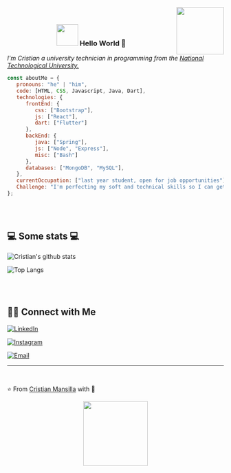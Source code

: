 <img align="right" width="110" src="https://komarev.com/ghpvc/?username=CristianMansilla">

</br>
<div align="center">
   
   ### <img src="https://raw.githubusercontent.com/alexnaiman/alexnaiman/master/resources/welcomeglitch.gif" width="50px" /> Hello World 👋

</div>

<p><em>I'm Cristian a university technician in programming from the <a href="https://www.frre.utn.edu.ar/">National Technological University.</a></br>
</em></p>



```javascript
const aboutMe = {
   pronouns: "he" | "him",
   code: [HTML, CSS, Javascript, Java, Dart],
   technologies: {
      frontEnd: {
         css: ["Bootstrap"],
         js: ["React"],
         dart: ["Flutter"]
      },
      backEnd: {
         java: ["Spring"],
         js: ["Node", "Express"],
         misc: ["Bash"]
      },
      databases: ["MongoDB", "MySQL"],
   },
   currentOccupation: ["last year student, open for job opportunities"],
   Challenge: "I'm perfecting my soft and technical skills so I can get my first job as a developer",
};
```
</br></br>
<h2>💻 Some stats 💻</h2>

![Cristian's github stats](https://github-readme-stats.vercel.app/api?username=CristianMansilla&show_icons=true&title_color=fff&icon_color=79ff97&text_color=9f9f9f&bg_color=151515)

![Top Langs](https://github-readme-stats.vercel.app/api/top-langs/?username=CristianMansilla&show_icons=true&title_color=fff&icon_color=79ff97&text_color=9f9f9f&bg_color=151515)

</br></br>
<h2> 🤝🏻 Connect with Me </h2>

<p align="center">

<a href="https://www.linkedin.com/in/cristian-ezequiel-mansilla/" target="_blank"><img alt="LinkedIn" src="https://img.shields.io/badge/LinkedIn-0077B5?style=for-the-badge&logo=linkedin&logoColor=white"></a>

<a href="https://www.instagram.com/_cristianmansilla_/" target="_blank"><img alt="Instagram" src="https://img.shields.io/badge/Instagram-E4405F?style=for-the-badge&logo=instagram&logoColor=white"></a>
   
<a href="mailto:cristianezequielmansilla@hotmail.com" target="_blank"><img alt="Email" src="https://img.shields.io/badge/Email-0077B5?style=for-the-badge&logo=gmail&logoColor=white"></a>

</p>

<hr>

</br>

⭐️ From [Cristian Mansilla](https://github.com/CristianMansilla) with :sparkling_heart:

<p align="center">
  <img src="https://media.giphy.com/media/dxn6fRlTIShoeBr69N/giphy.gif" width="150">
</p>
